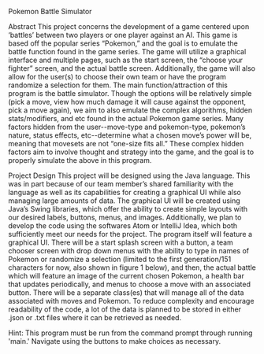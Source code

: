 Pokemon Battle Simulator

Abstract
This project concerns the development of a game centered upon ‘battles’ between two players or one player against an AI.  This game is based off the popular series “Pokemon,” and the goal is to emulate the battle function found in the game series.  The game will utilize a graphical interface and multiple pages, such as the start screen, the “choose your fighter” screen, and the actual battle screen.  Additionally, the game will also allow for the user(s) to choose their own team or have the program randomize a selection for them.
The main function/attraction of this program is the battle simulator.  Though the options will be relatively simple (pick a move, view how much damage it will cause against the opponent, pick a move again), we aim to also emulate the complex algorithms, hidden stats/modifiers, and etc found in the actual Pokemon game series.  Many factors hidden from the user--move-type and pokemon-type, pokemon’s nature, status effects, etc--determine what a chosen move’s power will be, meaning that movesets are not “one-size fits all.”  These complex hidden factors aim to involve thought and strategy into the game, and the goal is to properly simulate the above in this program.  

Project Design
	This project will be designed using the Java language.  This was in part because of our team member’s shared familiarity with the language as well as its capabilities for creating a graphical UI while also managing large amounts of data.  The graphical UI will be created using Java’s Swing libraries, which offer the ability to create simple layouts with our desired labels, buttons, menus, and images.  Additionally, we plan to develop the code using the softwares Atom or IntelliJ Idea, which both sufficiently meet our needs for the project.
	The program itself will feature a graphical UI.  There will be a start splash screen with a button, a team chooser screen with drop down menus with the ability to type in names of Pokemon or randomize a selection (limited to the first generation/151 characters for now, also shown in figure 1 below), and then, the actual battle which will feature an image of the current chosen Pokemon, a health bar that updates periodically, and menus to choose a move with an associated button.  There will be a separate class(es) that will manage all of the data associated with moves and Pokemon.  To reduce complexity and encourage readability of the code, a lot of the data is planned to be stored in either .json or .txt files where it can be retrieved as needed.


Hint:
This program must be run from the command prompt through running 'main.'
Navigate using the buttons to make choices as necessary.
